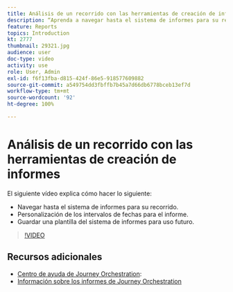 ```yaml
---
title: Análisis de un recorrido con las herramientas de creación de informes
description: “Aprenda a navegar hasta el sistema de informes para su recorrido, personalizar los intervalos de fechas para el informe y guardar una plantilla del sistema de informes para uso futuro”.
feature: Reports
topics: Introduction
kt: 2777
thumbnail: 29321.jpg
audience: user
doc-type: video
activity: use
role: User, Admin
exl-id: f6f13fba-d815-424f-86e5-918577609882
source-git-commit: a549754dd3fbffb7b45a7d66db6778bceb13ef7d
workflow-type: tm+mt
source-wordcount: '92'
ht-degree: 100%

---
```


# Análisis de un recorrido con las herramientas de creación de informes

El siguiente vídeo explica cómo hacer lo siguiente:

* Navegar hasta el sistema de informes para su recorrido.
* Personalización de los intervalos de fechas para el informe.
* Guardar una plantilla del sistema de informes para uso futuro.

>[!VIDEO](https://video.tv.adobe.com/v/29321?quality=12)

## Recursos adicionales

* [Centro de ayuda de Journey Orchestration](https://experienceleague.adobe.com/docs/journeys/using/journey-orchestration-home.html?lang=es):
* [Información sobre los informes de Journey Orchestration](https://experienceleague.adobe.com/docs/journeys/using/journey-reports/about-journey-reports.html?lang=es)
